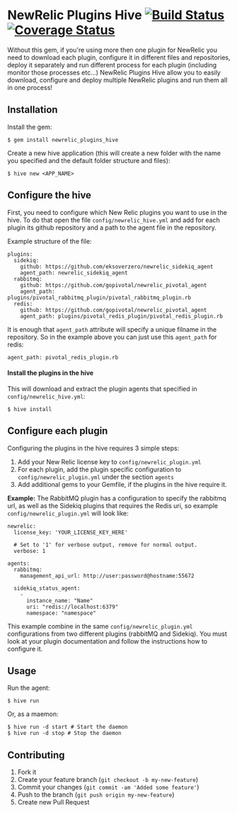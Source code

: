 # NewRelic Plugins Hive [![Build Status](https://api.travis-ci.org/elad-maimon/newrelic_plugins_hive.png?branch=master,develop)](https://api.travis-ci.org/elad-maimon/newrelic_plugins_hive.png?branch=master,develop) [![Coverage Status](https://coveralls.io/repos/elad-maimon/newrelic_plugins_hive/badge.png?branch=master)](https://coveralls.io/r/elad-maimon/newrelic_plugins_hive?branch=master,develop)

Without this gem, if you're using more then one plugin for NewRelic you need to download each plugin, configure it in different files and repositories, deploy it separately and run different process for each plugin (including monitor those processes etc...)
NewRelic Plugins Hive allow you to easily download, configure and deploy multiple NewRelic plugins and run them all in one process!

## Installation

Install the gem:

    $ gem install newrelic_plugins_hive
    
Create a new hive application (this will create a new folder with the name you specified and the default folder structure and files):

	$ hive new <APP_NAME>
    
## Configure the hive

First, you need to configure which New Relic plugins you want to use in the hive.
To do that open the file `config/newrelic_hive.yml` and add for each plugin its github repository and a path to the agent file in the repository.

Example structure of the file:

	plugins:
	  sidekiq:
	    github: https://github.com/eksoverzero/newrelic_sidekiq_agent
	    agent_path: newrelic_sidekiq_agent
	  rabbitmq:
	    github: https://github.com/gopivotal/newrelic_pivotal_agent
	    agent_path: plugins/pivotal_rabbitmq_plugin/pivotal_rabbitmq_plugin.rb
	  redis:
	    github: https://github.com/gopivotal/newrelic_pivotal_agent
	    agent_path: plugins/pivotal_redis_plugin/pivotal_redis_plugin.rb

It is enough that `agent_path` attribute will specify a unique filname in the repository. So in the example above you can just use this `agent_path` for redis:

	agent_path: pivotal_redis_plugin.rb

#### Install the plugins in the hive

This will download and extract the plugin agents that specified in `config/newrelic_hive.yml`:

	$ hive install
	
## Configure each plugin

Configuring the plugins in the hive requires 3 simple steps:

1. Add your New Relic license key to `config/newrelic_plugin.yml`
2. For each plugin, add the plugin specific configuration to `config/newrelic_plugin.yml` under the section `agents`
3. Add additional gems to your Gemfile, if the plugins in the hive require it.

__Example:__ The RabbitMQ plugin has a configuration to specify the rabbitmq url, as well as the Sidekiq plugins that requires the Redis uri, so example `config/newrelic_plugin.yml` will look like:

	newrelic:
	  license_key: 'YOUR_LICENSE_KEY_HERE'
	
	  # Set to '1' for verbose output, remove for normal output.
	  verbose: 1
	
	agents:
	  rabbitmq:
	    management_api_url: http://user:password@hostname:55672
	
	  sidekiq_status_agent:
	    -
	      instance_name: "Name"
	      uri: "redis://localhost:6379"
	      namespace: "namespace"

This example combine in the same `config/newrelic_plugin.yml` configurations from two different plugins (rabbitMQ and Sidekiq).
You must look at your plugin documentation and follow the instructions how to configure it.

## Usage

Run the agent:

	$ hive run
	
Or, as a maemon:

	$ hive run -d start # Start the daemon
	$ hive run -d stop # Stop the daemon
	
## Contributing

1. Fork it
2. Create your feature branch (`git checkout -b my-new-feature`)
3. Commit your changes (`git commit -am 'Added some feature'`)
4. Push to the branch (`git push origin my-new-feature`)
5. Create new Pull Request
